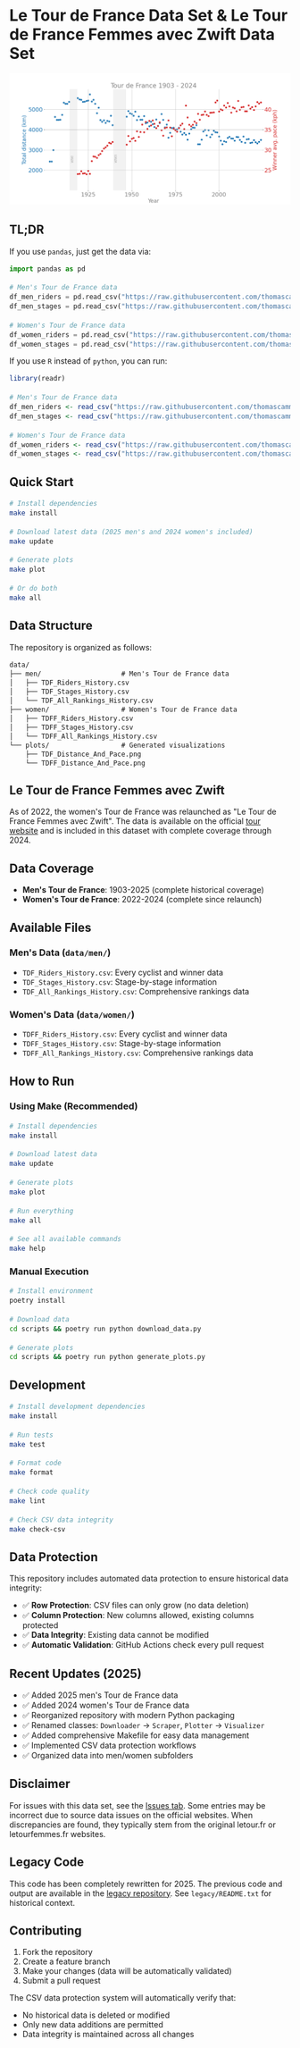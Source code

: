 # Le Tour de France Data Set & Le Tour de France Femmes avec Zwift Data Set

![Distance and winner average pace](https://raw.githubusercontent.com/thomascamminady/LeTourDataSet/master/data/plots/TDF_Distance_And_Pace.png)

## TL;DR

If you use `pandas`, just get the data via:

```python
import pandas as pd

# Men's Tour de France data
df_men_riders = pd.read_csv("https://raw.githubusercontent.com/thomascamminady/LeTourDataSet/master/data/men/TDF_Riders_History.csv")
df_men_stages = pd.read_csv("https://raw.githubusercontent.com/thomascamminady/LeTourDataSet/master/data/men/TDF_Stages_History.csv")

# Women's Tour de France data
df_women_riders = pd.read_csv("https://raw.githubusercontent.com/thomascamminady/LeTourDataSet/master/data/women/TDFF_Riders_History.csv")
df_women_stages = pd.read_csv("https://raw.githubusercontent.com/thomascamminady/LeTourDataSet/master/data/women/TDFF_Stages_History.csv")
```

If you use `R` instead of `python`, you can run:

```R
library(readr)

# Men's Tour de France data
df_men_riders <- read_csv("https://raw.githubusercontent.com/thomascamminady/LeTourDataSet/master/data/men/TDF_Riders_History.csv")
df_men_stages <- read_csv("https://raw.githubusercontent.com/thomascamminady/LeTourDataSet/master/data/men/TDF_Stages_History.csv")

# Women's Tour de France data
df_women_riders <- read_csv("https://raw.githubusercontent.com/thomascamminady/LeTourDataSet/master/data/women/TDFF_Riders_History.csv")
df_women_stages <- read_csv("https://raw.githubusercontent.com/thomascamminady/LeTourDataSet/master/data/women/TDFF_Stages_History.csv")
```

## Quick Start

```bash
# Install dependencies
make install

# Download latest data (2025 men's and 2024 women's included)
make update

# Generate plots
make plot

# Or do both
make all
```

## Data Structure

The repository is organized as follows:

```
data/
├── men/                    # Men's Tour de France data
│   ├── TDF_Riders_History.csv
│   ├── TDF_Stages_History.csv
│   └── TDF_All_Rankings_History.csv
├── women/                  # Women's Tour de France data
│   ├── TDFF_Riders_History.csv
│   ├── TDFF_Stages_History.csv
│   └── TDFF_All_Rankings_History.csv
└── plots/                  # Generated visualizations
    ├── TDF_Distance_And_Pace.png
    └── TDFF_Distance_And_Pace.png
```

## Le Tour de France Femmes avec Zwift

As of 2022, the women's Tour de France was relaunched as "Le Tour de France Femmes avec Zwift". The data is available on the official [tour website](https://www.letourfemmes.fr/en) and is included in this dataset with complete coverage through 2024.

## Data Coverage

-   **Men's Tour de France**: 1903-2025 (complete historical coverage)
-   **Women's Tour de France**: 2022-2024 (complete since relaunch)

## Available Files

### Men's Data (`data/men/`)

-   `TDF_Riders_History.csv`: Every cyclist and winner data
-   `TDF_Stages_History.csv`: Stage-by-stage information
-   `TDF_All_Rankings_History.csv`: Comprehensive rankings data

### Women's Data (`data/women/`)

-   `TDFF_Riders_History.csv`: Every cyclist and winner data
-   `TDFF_Stages_History.csv`: Stage-by-stage information
-   `TDFF_All_Rankings_History.csv`: Comprehensive rankings data

## How to Run

### Using Make (Recommended)

```bash
# Install dependencies
make install

# Download latest data
make update

# Generate plots
make plot

# Run everything
make all

# See all available commands
make help
```

### Manual Execution

```bash
# Install environment
poetry install

# Download data
cd scripts && poetry run python download_data.py

# Generate plots
cd scripts && poetry run python generate_plots.py
```

## Development

```bash
# Install development dependencies
make install

# Run tests
make test

# Format code
make format

# Check code quality
make lint

# Check CSV data integrity
make check-csv
```

## Data Protection

This repository includes automated data protection to ensure historical data integrity:

-   ✅ **Row Protection**: CSV files can only grow (no data deletion)
-   ✅ **Column Protection**: New columns allowed, existing columns protected
-   ✅ **Data Integrity**: Existing data cannot be modified
-   ✅ **Automatic Validation**: GitHub Actions check every pull request

## Recent Updates (2025)

-   ✅ Added 2025 men's Tour de France data
-   ✅ Added 2024 women's Tour de France data
-   ✅ Reorganized repository with modern Python packaging
-   ✅ Renamed classes: `Downloader` → `Scraper`, `Plotter` → `Visualizer`
-   ✅ Added comprehensive Makefile for easy data management
-   ✅ Implemented CSV data protection workflows
-   ✅ Organized data into men/women subfolders

## Disclaimer

For issues with this data set, see the [Issues tab](https://github.com/thomascamminady/LeTourDataSet/issues). Some entries may be incorrect due to source data issues on the official websites. When discrepancies are found, they typically stem from the original letour.fr or letourfemmes.fr websites.

## Legacy Code

This code has been completely rewritten for 2025. The previous code and output are available in the [legacy repository](https://github.com/thomascamminady/LeTourDataSetLegacy). See `legacy/README.txt` for historical context.

## Contributing

1. Fork the repository
2. Create a feature branch
3. Make your changes (data will be automatically validated)
4. Submit a pull request

The CSV data protection system will automatically verify that:

-   No historical data is deleted or modified
-   Only new data additions are permitted
-   Data integrity is maintained across all changes
